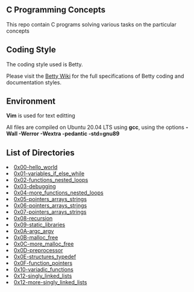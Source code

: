 ## C Programming Concepts</h2>
  This repo contain C programs solving various tasks on the particular concepts
  
  ## Coding Style
  The coding style used is Betty.
  
  Please visit the [Betty Wiki](https://github.com/holbertonschool/Betty/wiki) for the full specifications of Betty coding and documentation styles.

## Environment
<b>Vim</b> is used for text editting

All files are compiled on Ubuntu 20.04 LTS using <b>gcc</b>, using the options <b>-Wall -Werror -Wextra -pedantic -std=gnu89</b>

## List of Directories

<li> <a href="https://github.com/jmoseka/alx-low_level_programming/tree/master/0x00-hello_world">0x00-hello_world</a>
<li> <a href="https://github.com/jmoseka/alx-low_level_programming/tree/master/0x01-variables_if_else_while">0x01-variables_if_else_while</a>
<li> <a href="https://github.com/jmoseka/alx-low_level_programming/tree/master/0x02-functions_nested_loops">0x02-functions_nested_loops</a>
<li> <a href="https://github.com/jmoseka/alx-low_level_programming/tree/master/0x03-debugging">0x03-debugging</a>
<li> <a href="https://github.com/jmoseka/alx-low_level_programming/tree/master/0x04-more_functions_nested_loops">0x04-more_functions_nested_loops</a>
<li> <a href="https://github.com/jmoseka/alx-low_level_programming/tree/master/0x05-pointers_arrays_strings">0x05-pointers_arrays_strings</a>
<li> <a href="https://github.com/jmoseka/alx-low_level_programming/tree/master/0x06-pointers_arrays_strings">0x06-pointers_arrays_strings</a>
<li> <a href="https://github.com/jmoseka/alx-low_level_programming/tree/master/0x07-pointers_arrays_strings">0x07-pointers_arrays_strings</a>
<li> <a href="https://github.com/jmoseka/alx-low_level_programming/tree/master/0x08-recursions">0x08-recursion</a>
<li> <a href="https://github.com/jmoseka/alx-low_level_programming/tree/master/0x09-static_libraries">0x09-static_libraries</a>
<li> <a href="https://github.com/jmoseka/alx-low_level_programming/tree/master/0x0A-argc_argv">0x0A-argc_argv</a>
<li> <a href="https://github.com/jmoseka/alx-low_level_programming/tree/master/0x0B-malloc_free">0x0B-malloc_free</a>
<li> <a href="https://github.com/jmoseka/alx-low_level_programming/tree/master/0x0C-more_malloc_free">0x0C-more_malloc_free</a>
<li> <a href="https://github.com/jmoseka/alx-low_level_programming/tree/master/0x0D-preprocessor">0x0D-preprocessor</a>
 <li> <a href="https://github.com/jmoseka/alx-low_level_programming/tree/master/0x0E-structures_typedef">0x0E-structures_typedef</a>
 <li> <a href="https://github.com/jmoseka/alx-low_level_programming/tree/master/0x0F-function_pointers">0x0F-function_pointers</a>
   <li> <a href="https://github.com/jmoseka/alx-low_level_programming/tree/master/0x10-variadic_functions">0x10-variadic_functions</a>
 <li> <a href="https://github.com/jmoseka/alx-low_level_programming/tree/master/0x12-singly_linked_lists">0x12-singly_linked_lists</a>
   <li> <a href="https://github.com/jmoseka/alx-low_level_programming/tree/master/0x13-more-singly_linked_lists">0x12-more-singly_linked_lists</a>


